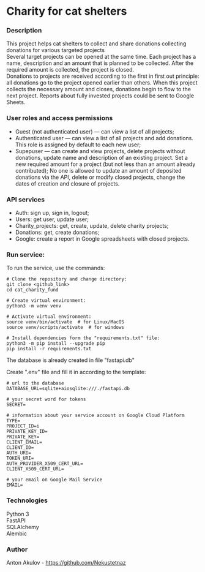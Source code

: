 # Charity for cat shelters

### Description
This project helps cat shelters to collect and share donations collecting donations for various targeted projects <br>
Several target projects can be opened at the same time. Each project has a name, description and an amount that is planned to be collected. After the required amount is collected, the project is closed. <br>
Donations to projects are received according to the first in first out principle: all donations go to the project opened earlier than others. When this project collects the necessary amount and closes, donations begin to flow to the next project.
Reports about fully invested projects could be sent to Google Sheets. 

### User roles and access permissions
- Guest (not authenticated user) — can view a list of all projects;
- Authenticated user — can view a list of all projects and add donations. This role is assigned by default to each new user;
- Supepuser — can create and view projects, delete projects without donations, update name and description of an existing project. Set a new required amount for a project (but not less than an amount already contributed);
No one is allowed to update an amount of deposited donations via the API, delete or modify closed projects, change the dates of creation and closure of projects.

### API services
- Auth: sign up, sign in, logout;
- Users: get user, update user;
- Charity_projects: get, create, update, delete charity projects;
- Donations: get, create donations;
- Google: create a report in Google spreadsheets with closed projects. 

### Run service:
To run the service, use the commands:
```
# Clone the repository and change directory:
git clone <github_link>
cd cat_charity_fund

# Create virtual environment:
python3 -m venv venv

# Activate virtual environment:
source venv/bin/activate  # for Linux/MacOS
source venv/scripts/activate  # for windows

# Install dependencies form the "requirements.txt" file:
python3 -m pip install --upgrade pip
pip install -r requirements.txt
```

The database is already created in file "fastapi.db"

Create ".env" file and fill it in according to the template:
```
# url to the database
DATABASE_URL=sqlite+aiosqlite:///./fastapi.db

# your secret word for tokens
SECRET=

# information about your service account on Google Cloud Platform
TYPE=
PROJECT_ID=i
PRIVATE_KEY_ID=
PRIVATE_KEY=
CLIENT_EMAIL=
CLIENT_ID=
AUTH_URI=
TOKEN_URI=
AUTH_PROVIDER_X509_CERT_URL=
CLIENT_X509_CERT_URL=

# your email on Google Mail Service
EMAIL=
```

### Technologies
Python 3 <br>
FastAPI <br>
SQLAlchemy <br>
Alembic

### Author
Anton Akulov - https://github.com/Nekustetnaz
